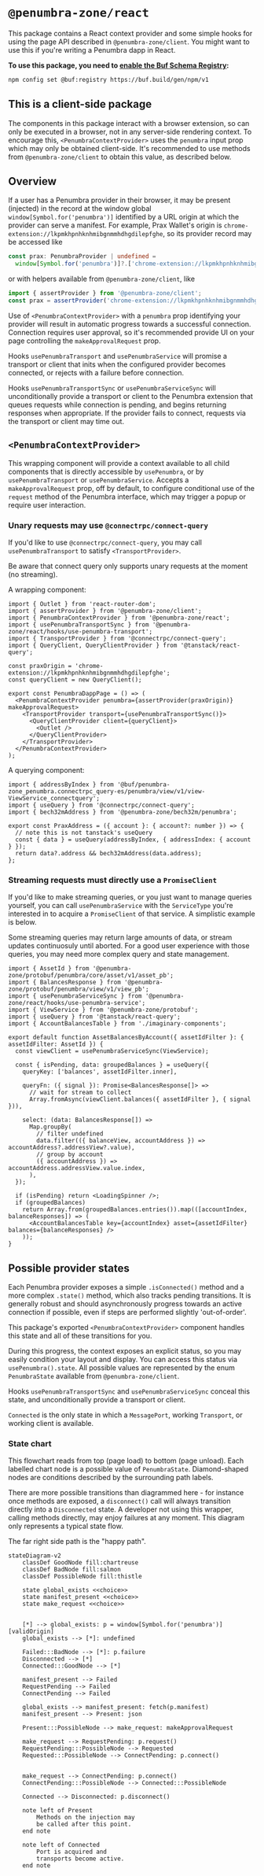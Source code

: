 # `@penumbra-zone/react`

This package contains a React context provider and some simple hooks for using
the page API described in `@penumbra-zone/client`. You might want to use this if
you're writing a Penumbra dapp in React.

**To use this package, you need to [enable the Buf Schema Registry](https://buf.build/docs/bsr/generated-sdks/npm):**

```sh
npm config set @buf:registry https://buf.build/gen/npm/v1
```

## This is a client-side package

The components in this package interact with a browser extension, so can only be
executed in a browser, not in any server-side rendering context. To encourage
this, `<PenumbraContextProvider>` uses the `penumbra` input prop which may only
be obtained client-side. It's recommended to use methods from
`@penumbra-zone/client` to obtain this value, as described below.

## Overview

If a user has a Penumbra provider in their browser, it may be present (injected)
in the record at the window global `window[Symbol.for('penumbra')]` identified
by a URL origin at which the provider can serve a manifest. For example, Prax
Wallet's origin is `chrome-extension://lkpmkhpnhknhmibgnmmhdhgdilepfghe`, so its
provider record may be accessed like

```ts
const prax: PenumbraProvider | undefined =
  window[Symbol.for('penumbra')]?.['chrome-extension://lkpmkhpnhknhmibgnmmhdhgdilepfghe'];
```

or with helpers available from `@penumbra-zone/client`, like

```ts
import { assertProvider } from '@penumbra-zone/client';
const prax = assertProvider('chrome-extension://lkpmkhpnhknhmibgnmmhdhgdilepfghe');
```

Use of `<PenumbraContextProvider>` with a `penumbra` prop identifying your
provider will result in automatic progress towards a successful connection.
Connection requires user approval, so it's recommended provide UI on your page
controlling the `makeApprovalRequest` prop.

Hooks `usePenumbraTransport` and `usePenumbraService` will promise a transport
or client that inits when the configured provider becomes connected, or rejects
with a failure before connection.

Hooks `usePenumbraTransportSync` or `usePenumbraServiceSync` will
unconditionally provide a transport or client to the Penumbra extension that
queues requests while connection is pending, and begins returning responses when
appropriate. If the provider fails to connect, requests via the transport or
client may time out.

## `<PenumbraContextProvider>`

This wrapping component will provide a context available to all child components
that is directly accessible by `usePenumbra`, or by `usePenumbraTransport` or
`usePenumbraService`. Accepts a `makeApprovalRequest` prop, off by default, to
configure conditional use of the `request` method of the Penumbra interface,
which may trigger a popup or require user interaction.

### Unary requests may use `@connectrpc/connect-query`

If you'd like to use `@connectrpc/connect-query`, you may call
`usePenumbraTransport` to satisfy `<TransportProvider>`.

Be aware that connect query only supports unary requests at the moment (no
streaming).

A wrapping component:

```tsx
import { Outlet } from 'react-router-dom';
import { assertProvider } from '@penumbra-zone/client';
import { PenumbraContextProvider } from '@penumbra-zone/react';
import { usePenumbraTransportSync } from '@penumbra-zone/react/hooks/use-penumbra-transport';
import { TransportProvider } from '@connectrpc/connect-query';
import { QueryClient, QueryClientProvider } from '@tanstack/react-query';

const praxOrigin = 'chrome-extension://lkpmkhpnhknhmibgnmmhdhgdilepfghe';
const queryClient = new QueryClient();

export const PenumbraDappPage = () => (
  <PenumbraContextProvider penumbra={assertProvider(praxOrigin)} makeApprovalRequest>
    <TransportProvider transport={usePenumbraTransportSync()}>
      <QueryClientProvider client={queryClient}>
        <Outlet />
      </QueryClientProvider>
    </TransportProvider>
  </PenumbraContextProvider>
);
```

A querying component:

```tsx
import { addressByIndex } from '@buf/penumbra-zone_penumbra.connectrpc_query-es/penumbra/view/v1/view-ViewService_connectquery';
import { useQuery } from '@connectrpc/connect-query';
import { bech32mAddress } from '@penumbra-zone/bech32m/penumbra';

export const PraxAddress = ({ account }: { account?: number }) => {
  // note this is not tanstack's useQuery
  const { data } = useQuery(addressByIndex, { addressIndex: { account } });
  return data?.address && bech32mAddress(data.address);
};
```

### Streaming requests must directly use a `PromiseClient`

If you'd like to make streaming queries, or you just want to manage queries
yourself, you can call `usePenumbraService` with the `ServiceType` you're
interested in to acquire a `PromiseClient` of that service. A simplistic example
is below.

Some streaming queries may return large amounts of data, or stream updates
continuosuly until aborted. For a good user experience with those queries, you
may need more complex query and state management.

```tsx
import { AssetId } from '@penumbra-zone/protobuf/penumbra/core/asset/v1/asset_pb';
import { BalancesResponse } from '@penumbra-zone/protobuf/penumbra/view/v1/view_pb';
import { usePenumbraServiceSync } from '@penumbra-zone/react/hooks/use-penumbra-service';
import { ViewService } from '@penumbra-zone/protobuf';
import { useQuery } from '@tanstack/react-query';
import { AccountBalancesTable } from './imaginary-components';

export default function AssetBalancesByAccount({ assetIdFilter }: { assetIdFilter: AssetId }) {
  const viewClient = usePenumbraServiceSync(ViewService);

  const { isPending, data: groupedBalances } = useQuery({
    queryKey: ['balances', assetIdFilter.inner],

    queryFn: ({ signal }): Promise<BalancesResponse[]> =>
      // wait for stream to collect
      Array.fromAsync(viewClient.balances({ assetIdFilter }, { signal })),

    select: (data: BalancesResponse[]) =>
      Map.groupBy(
        // filter undefined
        data.filter(({ balanceView, accountAddress }) => accountAddress?.addressView?.value),
        // group by account
        ({ accountAddress }) => accountAddress.addressView.value.index,
      ),
  });

  if (isPending) return <LoadingSpinner />;
  if (groupedBalances)
    return Array.from(groupedBalances.entries()).map(([accountIndex, balanceResponses]) => (
      <AccountBalancesTable key={accountIndex} asset={assetIdFilter} balances={balanceResponses} />
    ));
}
```

## Possible provider states

Each Penumbra provider exposes a simple `.isConnected()` method and a more
complex `.state()` method, which also tracks pending transitions. It is
generally robust and should asynchronously progress towards an active connection
if possible, even if steps are performed slightly 'out-of-order'.

This package's exported `<PenumbraContextProvider>` component handles this state
and all of these transitions for you.

During this progress, the context exposes an explicit status, so you may easily
condition your layout and display. You can access this status via
`usePenumbra().state`. All possible values are represented by the enum
`PenumbraState` available from `@penumbra-zone/client`.

Hooks `usePenumbraTransportSync` and `usePenumbraServiceSync` conceal this
state, and unconditionally provide a transport or client.

`Connected` is the only state in which a `MessagePort`, working `Transport`, or
working client is available.

### State chart

This flowchart reads from top (page load) to bottom (page unload). Each labelled
chart node is a possible value of `PenumbraState`. Diamond-shaped nodes
are conditions described by the surrounding path labels.

There are more possible transitions than diagrammed here - for instance once
methods are exposed, a `disconnect()` call will always transition directly into
a `Disconnected` state. A developer not using this wrapper, calling methods
directly, may enjoy failures at any moment. This diagram only represents a
typical state flow.

The far right side path is the "happy path".

```mermaid
stateDiagram-v2
    classDef GoodNode fill:chartreuse
    classDef BadNode fill:salmon
    classDef PossibleNode fill:thistle

    state global_exists <<choice>>
    state manifest_present <<choice>>
    state make_request <<choice>>


    [*] --> global_exists: p = window[Symbol.for('penumbra')][validOrigin]
    global_exists --> [*]: undefined

    Failed:::BadNode --> [*]: p.failure
    Disconnected --> [*]
    Connected:::GoodNode --> [*]

    manifest_present --> Failed
    RequestPending --> Failed
    ConnectPending --> Failed

    global_exists --> manifest_present: fetch(p.manifest)
    manifest_present --> Present: json

    Present:::PossibleNode --> make_request: makeApprovalRequest

    make_request --> RequestPending: p.request()
    RequestPending:::PossibleNode --> Requested
    Requested:::PossibleNode --> ConnectPending: p.connect()


    make_request --> ConnectPending: p.connect()
    ConnectPending:::PossibleNode --> Connected:::PossibleNode

    Connected --> Disconnected: p.disconnect()

    note left of Present
        Methods on the injection may
        be called after this point.
    end note

    note left of Connected
        Port is acquired and
        transports become active.
    end note
```
